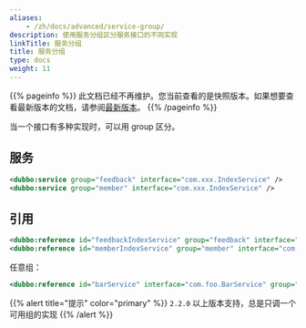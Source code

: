 ```yaml
---
aliases:
    - /zh/docs/advanced/service-group/
description: 使用服务分组区分服务接口的不同实现
linkTitle: 服务分组
title: 服务分组
type: docs
weight: 11
---
```




{{% pageinfo %}} 此文档已经不再维护。您当前查看的是快照版本。如果想要查看最新版本的文档，请参阅[最新版本](/zh-cn/docs3-v2/java-sdk/advanced-features-and-usage/service/service-group/)。
{{% /pageinfo %}}

当一个接口有多种实现时，可以用 group 区分。

## 服务

```xml
<dubbo:service group="feedback" interface="com.xxx.IndexService" />
<dubbo:service group="member" interface="com.xxx.IndexService" />
```

## 引用

```xml
<dubbo:reference id="feedbackIndexService" group="feedback" interface="com.xxx.IndexService" />
<dubbo:reference id="memberIndexService" group="member" interface="com.xxx.IndexService" />
```

任意组：

```xml
<dubbo:reference id="barService" interface="com.foo.BarService" group="*" />
```

{{% alert title="提示" color="primary" %}}
`2.2.0` 以上版本支持，总是只调一个可用组的实现
{{% /alert %}}